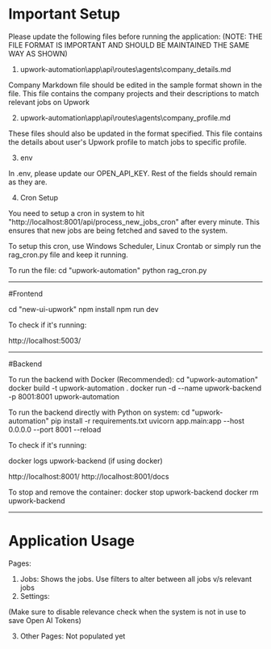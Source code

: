# Important Setup

Please update the following files before running the application: 
(NOTE: THE FILE FORMAT IS IMPORTANT AND SHOULD BE MAINTAINED THE SAME WAY AS SHOWN)

1. upwork-automation\app\api\routes\agents\company_details.md

Company Markdown file should be edited in the sample format shown in the file. 
This file contains the company projects and their descriptions to match relevant jobs on Upwork

2. upwork-automation\app\api\routes\agents\company_profile.md

These files should also be updated in the format specified. This file contains the details about user's Upwork profile to match jobs to specific profile. 

3. env

In .env, please update our OPEN_API_KEY.
Rest of the fields should remain as they are. 


4. Cron Setup

You need to setup a cron in system to hit "http://localhost:8001/api/process_new_jobs_cron" after every minute. This ensures that new jobs are being fetched and saved to the system. 

To setup this cron, use Windows Scheduler, Linux Crontab or simply run the rag_cron.py file and keep it running. 

To run the file: 
cd "upwork-automation"
python rag_cron.py


----------------------------------------------------------------------------

#Frontend

cd "new-ui-upwork"
npm install
npm run dev

To check if it's running: 

http://localhost:5003/

-----------------------------------------------------------------------------

#Backend

To run the backend with Docker (Recommended): 
cd "upwork-automation"
docker build -t upwork-automation .
docker run -d --name upwork-backend -p 8001:8001 upwork-automation


To run the backend directly with Python on system:
cd "upwork-automation"
pip install -r requirements.txt
uvicorn app.main:app --host 0.0.0.0 --port 8001 --reload


To check if it's running: 

docker logs upwork-backend (if using docker)

http://localhost:8001/
http://localhost:8001/docs


To stop and remove the container:
docker stop upwork-backend
docker rm upwork-backend


--------------------------------------------------------------------------------

# Application Usage

Pages: 
1. Jobs: Shows the jobs. Use filters to alter between all jobs v/s relevant jobs
2. Settings: 

(Make sure to disable relevance check when the system is not in use to save Open AI Tokens)

3. Other Pages: Not populated yet 
